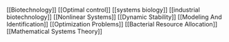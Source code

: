 [[Biotechnology]]
[[Optimal control]]
[[systems biology]]
[[industrial biotechnology]]
[[Nonlinear Systems]]
[[Dynamic Stability]]
[[Modeling And Identification]]
[[Optimization Problems]]
[[Bacterial Resource Allocation]]
[[Mathematical Systems Theory]]
